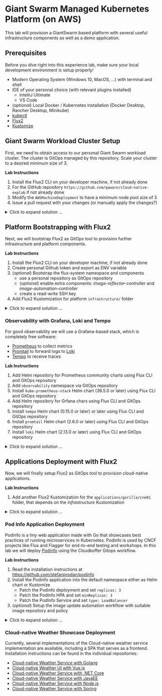 # Giant Swarm Managed Kubernetes Platform (on AWS)

This lab will provision a GiantSwarm based platform with several useful infrastructure components as well
as a demo application.

## Prerequisites

Before you dive right into this experience lab, make sure your local development environment is setup properly! 

- Modern Operating System (Windows 10, MacOS, ...) with terminal and shell
- IDE of your personal choice (with relevant plugins installed)
  - IntelliJ Ultimate
  - VS Code
- (_optional_) Local Docker / Kubernetes installation (Docker Desktop, Rancher Desktop, Minikube)
- [kubectl](https://kubernetes.io/docs/tasks/tools/)
- [Flux2](https://tilt.dev)
- [Kustomize](https://kustomize.io)


## Giant Swarm Workload Cluster Setup

First, we need to obtain access to our personal Giant Swarm workload cluster. The cluster is GitOps managed by this
repository. Scale your cluster to a desired minimum size of 3.

**Lab Instructions**

1. Install the Flux2 CLI on your developer machine, if not already done
2. For the GitHub repository `https://github.com/qaware/cloud-native-explab` if not already done
3. Modify the `AWSMachineDeployment` to have a minimum node pool size of 3
4. Issue a pull request with your changes (or manually apply the changes?)

<details>
  <summary markdown="span">Click to expand solution ...</summary>

```yaml
apiVersion: infrastructure.giantswarm.io/v1alpha3
kind: AWSMachineDeployment
metadata:
  annotations:
    giantswarm.io/docs: https://docs.giantswarm.io/ui-api/management-api/crd/awsmachinedeployments.infrastructure.giantswarm.io/
  labels:
    cluster.x-k8s.io/cluster-name: ${cluster_id}
    giantswarm.io/cluster: ${cluster_id}
    giantswarm.io/machine-deployment: ${machine_deployment_id}
    giantswarm.io/organization: ${organization}
    release.giantswarm.io/version: ${release}
  name: ${machine_deployment_id}
  namespace: org-${organization}
spec:
  nodePool:
    description: Default node pool
    scaling:
      max: 5
      # set minimum size
      min: 3
```

</details>

## Platform Bootstrapping with Flux2

Next, we will bootstrap Flux2 as GitOps tool to provision further infrastructure and platform components.

**Lab Instructions**

1. Install the Flux2 CLI on your developer machine, if not already done
2. Create personal Github token and export as ENV variable
3. (_optional_) Bootstrap the flux-system namespace and components
    - use a personal repository as GitOps repository
    - (_optional_) enable extra components: _image-reflector-controller_ and _image-automation-controller_
    - create a read-write SSH key
4. Add Flux2 Kustomization for platform `infrastructure/` folder

<details>
  <summary markdown="span">Click to expand solution ...</summary>
  
  ```bash
# install the Flux2 CLI on the master node
# see https://fluxcd.io/docs/installation/
curl -s https://fluxcd.io/install.sh | sudo bash

# see https://fluxcd.io/docs/get-started/
# generate a personal Github token
export GITHUB_USER=<your-github-user>
export GITHUB_REPO=cloud-native-explab
export GITHUB_TOKEN=<your-github-token>

# bootstrap the flux-system namespace and components
# only do this if Flux is not installed on the cluster yet
flux bootstrap github \
    --owner=$GITHUB_USER \
    --repository=$GITHUB_REPO \
    --branch=main \
    --path=./clusters/gorilla/cne01 \
    --components-extra=image-reflector-controller,image-automation-controller \
    --read-write-key
    --personal         # only for user accounts, not for org accounts

# you may register a dedicated 
flux create source git $GIT_REPO \
    --url=https://github.com/$GIT_USER/$GIT_REPO \
    --branch=main \
    --interval=30s \
    --export > ./clusters/gorilla/cne01/$GIT_REPO-source.yaml

# you may need to update and modify Flux kustomization
# - infrastructure-sync.yaml

flux create kustomization infrastructure \
    --source=GitRepository/flux-system \
    --path="./infrastructure/gorilla/cne01"
    --prune=true \
    --interval=5m0s \
    --export > ./clusters/gorilla/cne01/infrastructure-sync.yaml

# manually apply the source and infrastructure manifests
kubectl apply ./clusters/gorilla/cne01/$GIT_REPO-source.yaml
kubectl apply ./clusters/gorilla/cne01/infrastructure-sync.yaml

# to manually trigger the GitOps process use the following commands
flux reconcile source git flux-system
flux reconcile kustomization infrastructure
flux get all
  ```

</details>

### Observability with Grafana, Loki and Tempo

For good observability we will use a Grafana-based stack, which is completely free software:
- [Prometheus](https://prometheus.io/) to collect metrics
- [Promtail](https://grafana.com/docs/loki/latest/clients/promtail/) to forward logs to [Loki](https://grafana.com/docs/loki/latest/)
- [Tempo](https://grafana.com/docs/tempo/latest/) to receive traces

**Lab Instructions**
1. Add Helm repository for Prometheus community charts using Flux CLI and GitOps repository
2. Add `observability` namespace via GitOps repository
3. Install `kube-prometheus-stack` Helm chart (39.5.0 or later) using Flux CLI and GitOps repository
4. Add Helm repository for Grfana chars using Flux CLI and GitOps repository
5. Install `tempo` Helm chart (0.15.0 or later) or later using Flux CLI and GitOps repository
5. Install `promtail` Helm chart (2.6.0 or later) using Flux CLI and GitOps repository
5. Install `loki` Helm chart (2.13.0 or later) using Flux CLI and GitOps repository

<details>
  <summary markdown="span">Click to expand solution ...</summary>

```bash
# we can use the Flux CLI to create the GitOps manifests for the observability stack
cd infrastructure/gorilla/cne01

# create a Helm source and release for a the kube-prometheus-stack
flux create source helm prometheus-community \
    --url=https://prometheus-community.github.io/helm-charts \
    --interval=10m0s \
    --export > observability/prometheus-community-source.yaml

flux create hr kube-prometheus-stack \
    --source=HelmRepository/prometheus-community \
    --chart=kube-prometheus-stack \
    --chart-version="39.5.0" \
    --target-namespace=observability \
    --create-target-namespace=false \
    --export > observability/kube-prometheus-stack.yaml

# create a Helm source for Grafana charts and for the individual releases
flux create source helm grafana-charts \
    --url=https://grafana.github.io/helm-charts \
    --interval=10m0s \
    --export > observability/grafana-charts-source.yaml

flux create hr tempo \
    --source=HelmRepository/grafana-charts \
    --chart=tempo \
    --chart-version=">=0.15.0 <0.16.0" \
    --target-namespace=observability \
    --create-target-namespace=false \
    --export > observability/tempo-release.yaml

flux create hr promtail \
    --source=HelmRepository/grafana-charts \
    --chart=promtail \
    --chart-version=">=2.6.0 <2.7.0" \
    --target-namespace=observability \
    --create-target-namespace=false \
    --export > observability/promtail-release.yaml

flux create hr loki \
    --source=HelmRepository/grafana-charts \
    --chart=loki \
    --chart-version=">=2.13.0 <2.13.0" \
    --target-namespace=observability \
    --create-target-namespace=false \
    --export > observability/loki-release.yaml

# to manually trigger the GitOps process use the following commands
flux reconcile source git flux-system
flux reconcile kustomization infrastructure
flux get all
```

</details>

## Applications Deployment with Flux2

Now, we will finally setup Flux2 as GitOps tool to provision cloud-native applications.

**Lab Instructions**
1. Add another Flux2 Kustomization for the `applications/gorilla/cne01` folder, that depends on the _infrastructure_ Kustomization

<details>
  <summary markdown="span">Click to expand solution ...</summary>
  
  ```bash
# you may need to update and modify Flux kustomization
# - applications-sync.yaml
# - image-update-automation.yaml

flux create kustomization applications \
    --depends-on=infrastructure
    --source=GitRepository/flux-system \
    --path="./applications/gorilla/cne01"
    --prune=true \
    --interval=5m0s \
    --export > ./clusters/gorilla/cne01/applications-sync.yaml

# to manually trigger the GitOps process use the following commands
flux reconcile source git flux-system
flux reconcile kustomization applications
flux get all
  ```
</details>

### Pod Info Application Deployment

Podinfo is a tiny web application made with Go that showcases best practices of running microservices in Kubernetes. Podinfo is used by CNCF projects like Flux and Flagger for end-to-end testing and workshops. 
In this lab we will deploy [Podinfo](https://github.com/stefanprodan/podinfo) using the Cloudkoffer Gitops workflow.

**Lab Instructions**
1. Read the installation instructions at https://github.com/stefanprodan/podinfo
2. Install the Podinfo application into the default namespace either as Helm chart or Kustomize
    - Patch the Podinfo deployment and set `replicas: 3`
    - Patch the PodInfo HPA and set `minReplicas: 3`
    - Patch the PodInfo Service and set `type: LoadBalancer`
3. (_optional_) Setup the image update automation workflow with suitable image repository and policy

<details>
  <summary markdown="span">Click to expand solution ...</summary>

```bash
cd applications/gorilla/cne01

flux create source git podinfo \
    --url=https://github.com/stefanprodan/podinfo \
    --tag="6.1.8" \
    --interval=30s \
    --export > podinfo/podinfo-source.yaml

flux create kustomization podinfo \
    --source=GitRepository/podinfo \
    --path="./kustomize" \
    --prune=true \
    --interval=5m0s \
    --target-namespace=default \
    --export > podinfo/podinfo-kustomization.yaml
```

The Kustomize patches need to be added manually to the `podinfo-kustomization.yaml`.
```yaml
  images:
    - name: ghcr.io/stefanprodan/podinfo
      newName: ghcr.io/stefanprodan/podinfo # {"$imagepolicy": "flux-system:podinfo:name"}
      newTag: 6.1.8 # {"$imagepolicy": "flux-system:podinfo:tag"}
  patchesStrategicMerge:
    - apiVersion: autoscaling/v2beta2
      kind: HorizontalPodAutoscaler
      metadata:
        name: podinfo
      spec:
        minReplicas: 3
    - apiVersion: apps/v1
      kind: Deployment
      metadata:
        name: podinfo
        labels:
          lab: cloud-native-explab
      spec:
        replicas: 3
        template:
          metadata:
            labels:
              lab: cloud-native-explab
    - apiVersion: v1
      kind: Service
      metadata:
        name: podinfo
      spec:
        type: LoadBalancer
```

Then add and configure image repository and policy for the image update automation to work.
```bash
flux create image repository podinfo \
    --image=ghcr.io/stefanprodan/podinfo \
    --interval 1m0s \
    --export > podinfo/podinfo-registry.yaml

flux create image policy podinfo \
    --image-ref=podinfo \
    --select-semver="6.1.x" \
    --export > podinfo/podinfo-policy.yaml
```
</details>

### Cloud-native Weather Showcase Deployment

Currently, several implementations of the Cloud-native weather service implementation are available, including 
a SPA that serves as a frontend. Installation instructions can be found in the individual repositories:

- [Cloud-native Weather Service with Golang](https://github.com/qaware/cloud-native-weather-golang/blob/main/docs/README.md)
- [Cloud-native Weather UI with Vue.js](https://github.com/qaware/cloud-native-weather-vue3/blob/main/docs/README.md)
- [Cloud-native Weather Service with .NET Core](https://github.com/qaware/cloud-native-weather-dotnet/blob/main/docs/README.md)
- [Cloud-native Weather Service with JavaEE](https://github.com/qaware/cloud-native-weather-javaee/blob/main/docs/README.md)
- [Cloud-native Weather Service with Node.js](https://github.com/qaware/cloud-native-weather-nodejs/blob/main/docs/README.md)
- [Cloud-native Weather Service with Spring](https://github.com/qaware/cloud-native-weather-spring/blob/main/docs/README.md)
